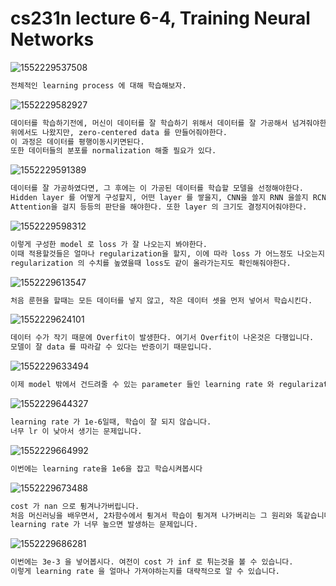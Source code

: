 



# cs231n lecture 6-4, Training Neural Networks

![1552229537508](A:/desktop/TIL/images/2019-03-11-1552229537508.png)



```markdown
전체적인 learning process 에 대해 학습해보자.
```



![1552229582927](A:/desktop/TIL/images/2019-03-11-1552229582927.png)



```markdown
데이터를 학습하기전에, 머신이 데이터를 잘 학습하기 위해서 데이터를 잘 가공해서 넘겨줘야한다.
위에서도 나왔지만, zero-centered data 를 만들어줘야한다.
이 과정은 데이터를 평행이동시키면된다.
또한 데이터들의 분포를 normalization 해줄 필요가 있다.
```



![1552229591389](A:/desktop/TIL/images/2019-03-11-1552229591389.png)



```markdown
데이터를 잘 가공하였다면, 그 후에는 이 가공된 데이터를 학습할 모델을 선정해야한다.
Hidden layer 를 어떻게 구성할지, 어떤 layer 를 쌓을지, CNN을 쓸지 RNN 을쓸지 RCNN을 쓸지
Attention을 걸지 등등의 판단을 해야한다. 또한 layer 의 크기도 결정지어줘야한다.
```





![1552229598312](A:/desktop/TIL/images/2019-03-11-1552229598312.png)



```markdown
이렇게 구성한 model 로 loss 가 잘 나오는지 봐야한다.
이때 적용할것들은 얼마나 regularization을 할지, 이에 따라 loss 가 어느정도 나오는지 이다.
regularization 의 수치를 높였을때 loss도 같이 올라가는지도 확인해줘야한다.
```



![1552229613547](A:/desktop/TIL/images/2019-03-11-1552229613547.png)



```markdown
처음 룬현을 할때는 모든 데이터를 넣지 않고, 작은 데이터 셋을 먼저 넣어서 학습시킨다.
```





![1552229624101](A:/desktop/TIL/images/2019-03-11-1552229624101.png)



```markdown
데이터 수가 작기 때문에 Overfit이 발생한다. 여기서 Overfit이 나온것은 다행입니다.
모델이 잘 data 를 따라갈 수 있다는 반증이기 때문입니다.
```



![1552229633494](A:/desktop/TIL/images/2019-03-11-1552229633494.png)



```markdown
이제 model 밖에서 건드려줄 수 있는 parameter 들인 learning rate 와 regularization rate 을 건드려봅시다.
```





![1552229644327](A:/desktop/TIL/images/2019-03-11-1552229644327.png)



```markdown
learning rate 가 1e-6일때, 학습이 잘 되지 않습니다.
너무 lr 이 낮아서 생기는 문제입니다. 
```



![1552229664992](A:/desktop/TIL/images/2019-03-11-1552229664992.png)



```markdown
이번에는 learning rate을 1e6을 잡고 학습시켜봅시다
```



![1552229673488](A:/desktop/TIL/images/2019-03-11-1552229673488.png)



```markdown
cost 가 nan 으로 튕겨나가버립니다.
처음 머신러닝을 배우면서, 2차함수에서 튕겨서 학습이 튕겨져 나가버리는 그 원리와 똑같습니다.
learning rate 가 너무 높으면 발생하는 문제입니다.
```



![1552229686281](A:/desktop/TIL/images/2019-03-11-1552229686281.png)





```markdown
이번에는 3e-3 을 넣어봅시다. 여전이 cost 가 inf 로 튀는것을 볼 수 있습니다.
이렇게 learning rate 을 얼마나 가져야하는지를 대략적으로 알 수 있습니다.
```

